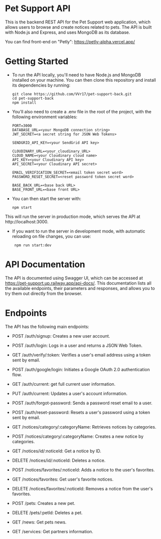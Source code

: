 # Pet Support API

This is the backend REST API for the Pet Support web application, which allows users to browse and create notices related to pets. 
The API is built with Node.js and Express, and uses MongoDB as its database.

You can find front-end on "Petly": https://petly-alpha.vercel.app/ 

# Getting Started
  * To run the API locally, you'll need to have Node.js and MongoDB installed on your machine. You can then clone this repository and install its dependencies by running:

        git clone https://github.com/VVr17/pet-support-back.git
        cd pet-support-back
        npm install

  * You'll also need to create a .env file in the root of the project, with the following environment variables:
        
        PORT=3000
        DATABASE_URL=<your MongoDB connection string>
        JWT_SECRET=<a secret string for JSON Web Tokens>
        
        SENDGRID_API_KEY=<your SendGrid API key>
        
        CLOUDINARY_URL=<your_cloudinary_URL>
        CLOUD_NAME=<your Cloudinary cloud name>
        API_KEY=<your Cloudinary API key>
        API_SECRET=<your Cloudinary API secret>

        EMAIL_VERIFICATION_SECRET=<email token secret word>
        PASSWORD_RESET_SECRET=<reset password token secret word>

        BASE_BACK_URL=<base back URL>
        BASE_FRONT_URL=<base front URL>
        
  * You can then start the server with:
  
        npm start

 This will run the server in production mode, which serves the API at http://localhost:3000. 
 * If you want to run the server in development mode, with automatic reloading on file changes, you can use:
  
        npm run start:dev


# API Documentation

  The API is documented using Swagger UI, which can be accessed at https://pet-support.up.railway.app/api-docs/. This documentation lists all the available endpoints, their parameters and responses, and allows you to try them out directly from the browser.
  
# Endpoints
The API has the following main endpoints:

  * POST /auth/signup: Creates a new user account.
  * POST /auth/login: Logs in a user and returns a JSON Web Token.
  * GET /auth/verify/:token: Verifies a user's email address using a token sent by email.
  * POST /auth/google/login: Initiates a Google OAuth 2.0 authentication flow.
  * GET /auth/current: get full current user information.
  * PUT /auth/current: Updates a user's account information.
  * POST /auth/forgot-password: Sends a password reset email to a user.
  * POST /auth/reset-password: Resets a user's password using a token sent by email.
  
  * GET /notices/category/:categoryName: Retrieves notices by categories.
  * POST /notices/category/:categoryName: Creates a new notice by categories.
  * GET /notices/id/:noticeId: Get a notice by ID.
  * DELETE /notices/id/:noticeId: Deletes a notice.
  * POST /notices/favorites/:noticeId: Adds a notice to the user's favorites.
  * GET /notices/favorites: Get  user's favorite notices.
  * DELETE /notices/favorites/:noticeId: Removes a notice from the user's favorites.
  
  * POST /pets: Creates a new pet.
  * DELETE /pets/:petId: Deletes a pet.
  
  * GET /news: Get pets news.
  * GET /services: Get partners information.
